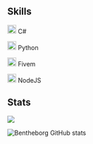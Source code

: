 ## Skills
<img width="20" src="https://static-00.iconduck.com/assets.00/c-sharp-c-icon-456x512-9sej0lrz.png" /> C#

<img width="20" src="https://external-content.duckduckgo.com/iu/?u=https%3A%2F%2Flogos-download.com%2Fwp-content%2Fuploads%2F2016%2F10%2FPython_logo_icon.png&f=1&nofb=1" /> Python

<img width="20" src="https://www.google.com/url?sa=i&url=https%3A%2F%2Ficons8.com%2Ficon%2FgdOksUo2UvLH%2Ffivem&psig=AOvVaw0-gunKQZ7HVJhjAIVZpDzQ&ust=1668614836406000&source=images&cd=vfe&ved=0CA8QjRxqFwoTCOClk-nIsPsCFQAAAAAdAAAAABAD" /> Fivem

<img width="20" src="https://upload.wikimedia.org/wikipedia/commons/thumb/d/d9/Node.js_logo.svg/1280px-Node.js_logo.svg.png" /> NodeJS
## Stats

![](https://komarev.com/ghpvc/?username=Bentheborg&color=blueviolet)

![Bentheborg GitHub stats](https://github-readme-stats.vercel.app/api?username=Bentheborg&show_icons=true&theme=github_dark&count_private=true)
